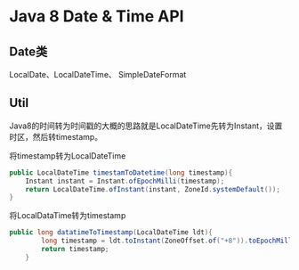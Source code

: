 # Java 8 Date & Time API


## Date类
LocalDate、LocalDateTime、
SimpleDateFormat


## Util
Java8的时间转为时间戳的大概的思路就是LocalDateTime先转为Instant，设置时区，然后转timestamp。

将timestamp转为LocalDateTime
```java
public LocalDateTime timestamToDatetime(long timestamp){ 
    Instant instant = Instant.ofEpochMilli(timestamp); 
    return LocalDateTime.ofInstant(instant, ZoneId.systemDefault()); 
}
```
将LocalDataTime转为timestamp
```java
public long datatimeToTimestamp(LocalDateTime ldt){
        long timestamp = ldt.toInstant(ZoneOffset.of("+8")).toEpochMilli();
        return timestamp;
    }
```